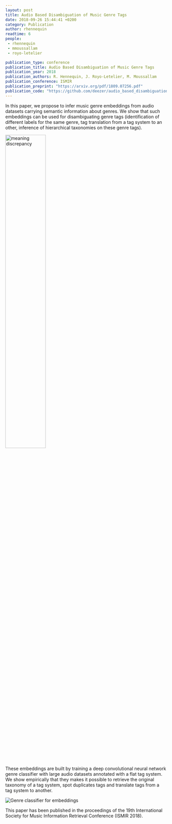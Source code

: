 ```yaml
---
layout: post
title: Audio Based Disambiguation of Music Genre Tags
date: 2018-09-26 15:44:41 +0200
category: Publication
author: rhennequin
readtime: 6
people:
 - rhennequin
 - mmoussallam
 - royo-letelier

publication_type: conference
publication_title: Audio Based Disambiguation of Music Genre Tags
publication_year: 2018
publication_authors: R. Hennequin, J. Royo-Letelier, M. Moussallam
publication_conference: ISMIR
publication_preprint: "https://arxiv.org/pdf/1809.07256.pdf"
publication_code: "https://github.com/deezer/audio_based_disambiguation_of_music_genre_tags"
---
```


In this paper, we propose to infer music genre embeddings
from audio datasets carrying semantic information about
genres. We show that such embeddings can be used for disambiguating genre tags (identification of different labels for the same genre, tag translation from a tag system to an other, inference of hierarchical taxonomies on these genre 
tags).

<div class="publication-illustration">
    <img
        style="width: 50%;"
        src="{{ '/static/images/publis/hennequin18ismir/meaning_discrepancy_vertical.png' | prepend: site.baseurl }}"
        alt="meaning discrepancy"/>
</div>

These embeddings are built by training a deep convolutional neural network genre classifier with large audio
datasets annotated with a flat tag system. We show empirically that they makes it possible to retrieve the original
taxonomy of a tag system, spot duplicates tags and translate tags from a tag system to another.

<div class="publication-illustration">
    <img
        src="{{ '/static/images/publis/hennequin18ismir/genre_classifier_for_embeddings.png' | prepend: site.baseurl }}"
        alt="Genre classifier for embeddings"/>
</div>

This paper has been published in the proceedings of the 19th International Society for Music Information Retrieval Conference (ISMIR 2018).
